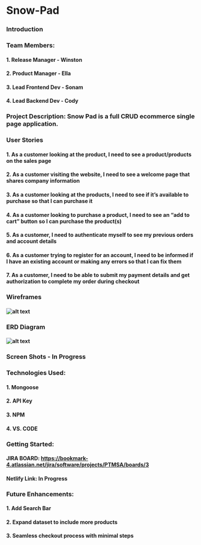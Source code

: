 # Snow-Pad

### Introduction

### Team Members:
#### 1. Release Manager - Winston
#### 2. Product Manager - Ella
#### 3. Lead Frontend Dev - Sonam
#### 4. Lead Backend Dev - Cody



### Project Description: Snow Pad is a full CRUD ecommerce single page application. 



### User Stories 

#### 1. As a customer looking at the product, I need to see a product/products on the sales page
#### 2. As a customer visiting the website, I need to see a welcome page that shares company information
#### 3. As a customer looking at the products, I need to see if it’s available to purchase so that I can purchase it
#### 4. As a customer looking to purchase a product, I need to see an “add to cart” button so I can purchase the product(s)
#### 5. As a customer, I need to authenticate myself to see my previous orders and account details
#### 6. As a customer trying to register for an account, I need to be informed if I have an existing account or making any errors so that I can fix them
#### 7. As a customer, I need to be able to submit my payment details and get authorization to complete my order during checkout


### Wireframes 
#### ![alt text](./image.png)



### ERD Diagram 
#### ![alt text](./Screen%20Shot%202023-01-10%20at%208.34.37%20PM.png)


### Screen Shots - In Progress

### Technologies Used:
#### 1. Mongoose
#### 2. API Key
#### 3. NPM
#### 4. VS. CODE

### Getting Started: 
#### JIRA BOARD: https://bookmark-4.atlassian.net/jira/software/projects/PTMSA/boards/3

#### Netlify Link: In Progress


### Future Enhancements: 

#### 1. Add Search Bar
#### 2. Expand dataset to include more products
#### 3. Seamless checkout process with minimal steps
